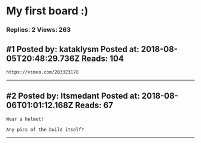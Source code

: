 # My first board :)

### Replies: 2 Views: 263

## \#1 Posted by: kataklysm Posted at: 2018-08-05T20:48:29.736Z Reads: 104

```
https://vimeo.com/283323178
```

---
## \#2 Posted by: Itsmedant Posted at: 2018-08-06T01:01:12.168Z Reads: 67

```
Wear a helmet!

Any pics of the build itself?
```

---
